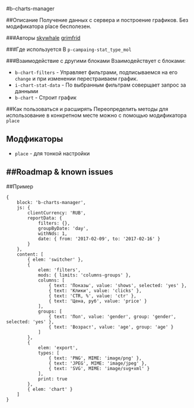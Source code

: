 #b-charts-manager

##Описание
Получение данных с сервера и построение графиков.
Без модификатора place бесполезен. 

###Авторы 
[skywhale](https://staff.yandex-team.ru/skywhale )
[grimfrid](https://staff.yandex-team.ru/grimfrid )

###Где используется
В `p-campaing-stat_type_mol`
   
###Взаимодействие с другими блоками
Взаимодействует с блоками: 
* `b-chart-filters` - Управляет фильтрами, подписываемся на его `change` и при изменении перестраиваем график.
* `i-chart-stat-data` - По выбранным фильтрам соверщает запрос за данными
* `b-chart` - Строит график 
  
##Как пользоваться и расширять
Переопределить методы для использование в конкретном месте можно с помощью
модификатора `place`

## Модфикаторы
- `place` - для тонкой настройки 

##Roadmap & known issues
-

##Пример

```
{
    block: 'b-charts-manager',
    js: {
        clientCurrency: 'RUB',
        reportData: {
            filters: {},
            groupByDate: 'day',
            withNds: 1,
            date: { from: '2017-02-09', to: '2017-02-16' }
        }
    },
    content: [
        { elem: 'switcher' },
        {
            elem: 'filters',
            mods: { limits: 'columns-groups' },
            columns: [
                { text: 'Показы', value: 'shows', selected: 'yes' },
                { text: 'Клики', value: 'clicks' },
                { text: 'CTR, %', value: 'ctr' },
                { text: 'Цена, руб', value: 'price' }
            ],
            groups: [
                { text: 'Пол', value: 'gender', group: 'gender', selected: 'yes' },
                { text: 'Возраст', value: 'age', group: 'age' }
            ]
        },
        {
            elem: 'export',
            types: [
                { text: 'PNG', MIME: 'image/png' },
                { text: 'JPEG', MIME: 'image/jpeg' },
                { text: 'SVG', MIME: 'image/svg+xml' }
            ],
            print: true
        },
        { elem: 'chart' }
    ]
} 
```
